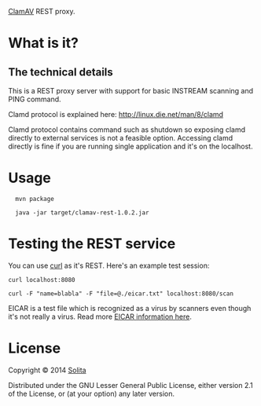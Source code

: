 [ClamAV](http://www.clamav.net/) REST proxy.

# What is it?

## The technical details

This is a REST proxy server with support for basic INSTREAM scanning and PING command. 

Clamd protocol is explained here:
http://linux.die.net/man/8/clamd

Clamd protocol contains command such as shutdown so exposing clamd directly to external services is not a feasible option. Accessing clamd directly is fine if you are running single application and it's on the localhost. 

# Usage

```
  mvn package

  java -jar target/clamav-rest-1.0.2.jar
```

# Testing the REST service

You can use [curl](http://curl.haxx.se/) as it's REST. Here's an example test session:

```
curl localhost:8080

curl -F "name=blabla" -F "file=@./eicar.txt" localhost:8080/scan
```

EICAR is a test file which is recognized as a virus by scanners even though it's not really a virus. Read more [EICAR information here](http://www.eicar.org/86-0-Intended-use.html).

# License

Copyright © 2014 [Solita](http://www.solita.fi)

Distributed under the GNU Lesser General Public License, either version 2.1 of the License, or 
(at your option) any later version.

